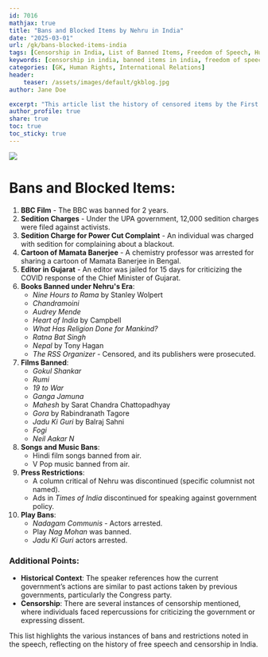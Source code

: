 ```yaml
---        
id: 7016
mathjax: true        
title: "Bans and Blocked Items by Nehru in India"
date: "2025-03-01"
url: /gk/bans-blocked-items-india
tags: [Censorship in India, List of Banned Items, Freedom of Speech, Human Rights, Sedition Charges]
keywords: [censorship in india, banned items in india, freedom of speech in india, human rights in india, sedition charges in india]
categories: [GK, Human Rights, International Relations]
header:
    teaser: /assets/images/default/gkblog.jpg    
author: Jane Doe

excerpt: "This article list the history of censored items by the First Prime Minister of India, Jawaharlal Nehru"
author_profile: true
share: true
toc: true
toc_sticky: true
--- 
```



![](/assets/images/default/gkblog.jpg)

# Bans and Blocked Items:
1. **BBC Film** - The BBC was banned for 2 years.
2. **Sedition Charges** - Under the UPA government, 12,000 sedition charges were filed against activists.
3. **Sedition Charge for Power Cut Complaint** - An individual was charged with sedition for complaining about a blackout.
4. **Cartoon of Mamata Banerjee** - A chemistry professor was arrested for sharing a cartoon of Mamata Banerjee in Bengal.
5. **Editor in Gujarat** - An editor was jailed for 15 days for criticizing the COVID response of the Chief Minister of Gujarat.
6. **Books Banned under Nehru's Era**:
   - *Nine Hours to Rama* by Stanley Wolpert
   - *Chandramoini*
   - *Audrey Mende* 
   - *Heart of India* by Campbell
   - *What Has Religion Done for Mankind?*
   - *Ratna Bat Singh*
   - *Nepal* by Tony Hagan
   - *The RSS Organizer* - Censored, and its publishers were prosecuted.
7. **Films Banned**:
   - *Gokul Shankar*
   - *Rumi*
   - *19 to War*
   - *Ganga Jamuna*
   - *Mahesh* by Sarat Chandra Chattopadhyay
   - *Gora* by Rabindranath Tagore
   - *Jadu Ki Guri* by Balraj Sahni
   - *Fogi*
   - *Neil Aakar N*
8. **Songs and Music Bans**:
   - Hindi film songs banned from air.
   - V Pop music banned from air.
9. **Press Restrictions**:
   - A column critical of Nehru was discontinued (specific columnist not named).
   - Ads in *Times of India* discontinued for speaking against government policy.
10. **Play Bans**:
    - *Nadagam Communis* - Actors arrested.
    - Play *Nag Mohan* was banned.
    - *Jadu Ki Guri* actors arrested.

### Additional Points:
- **Historical Context**: The speaker references how the current government’s actions are similar to past actions taken by previous governments, particularly the Congress party.
- **Censorship**: There are several instances of censorship mentioned, where individuals faced repercussions for criticizing the government or expressing dissent.

This list highlights the various instances of bans and restrictions noted in the speech, reflecting on the history of free speech and censorship in India.